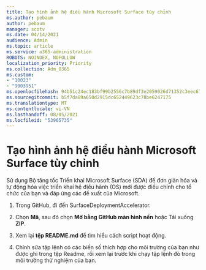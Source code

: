 ```yaml
---
title: Tạo hình ảnh hệ điều hành Microsoft Surface tùy chỉnh
ms.author: pebaum
author: pebaum
manager: scotv
ms.date: 04/14/2021
audience: Admin
ms.topic: article
ms.service: o365-administration
ROBOTS: NOINDEX, NOFOLLOW
localization_priority: Priority
ms.collection: Adm_O365
ms.custom:
- "10023"
- "9003951"
ms.openlocfilehash: 94b51c24ec183bf99b2556c7b89df3e2059026d71352c3eec67ff2cfc0cf31fb
ms.sourcegitcommit: b5f7da89a650d2915dc652449623c78be6247175
ms.translationtype: MT
ms.contentlocale: vi-VN
ms.lasthandoff: 08/05/2021
ms.locfileid: "53965735"
---
```

# <a name="create-custom-microsoft-surface-operating-system-images"></a>Tạo hình ảnh hệ điều hành Microsoft Surface tùy chỉnh

Sử dụng Bộ tăng tốc Triển khai Microsoft Surface (SDA) để đơn giản hóa và tự động hóa việc triển khai hệ điều hành (OS) mới được điều chỉnh cho tổ chức của bạn và đáp ứng các đề xuất của Microsoft.

1. Trong GitHub, đi đến SurfaceDeploymentAccelerator.

1. Chọn **Mã**, sau đó chọn **Mở bằng GitHub màn hình nền** hoặc Tải xuống **ZIP**.

1. Xem lại **tệp README.md** để tìm hiểu cách script hoạt động.

1. Chỉnh sửa tập lệnh có các biến số thích hợp cho môi trường của bạn như được ghi trong tệp Readme, rồi xem lại trước khi chạy tập lệnh đó trong môi trường thử nghiệm của bạn.
